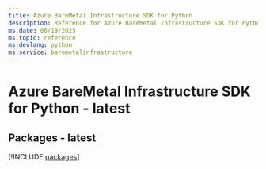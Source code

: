 ```yaml
---
title: Azure BareMetal Infrastructure SDK for Python
description: Reference for Azure BareMetal Infrastructure SDK for Python
ms.date: 06/19/2025
ms.topic: reference
ms.devlang: python
ms.service: baremetalinfrastructure
---
```

# Azure BareMetal Infrastructure SDK for Python - latest
## Packages - latest
[!INCLUDE [packages](baremetal-infrastructure-index.md)]
